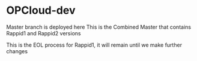 # OPCloud-dev
Master branch is deployed here
This is the Combined Master that contains Rappid1 and Rappid2 versions

This is the EOL process for Rappid1, it will remain until we make further changes
